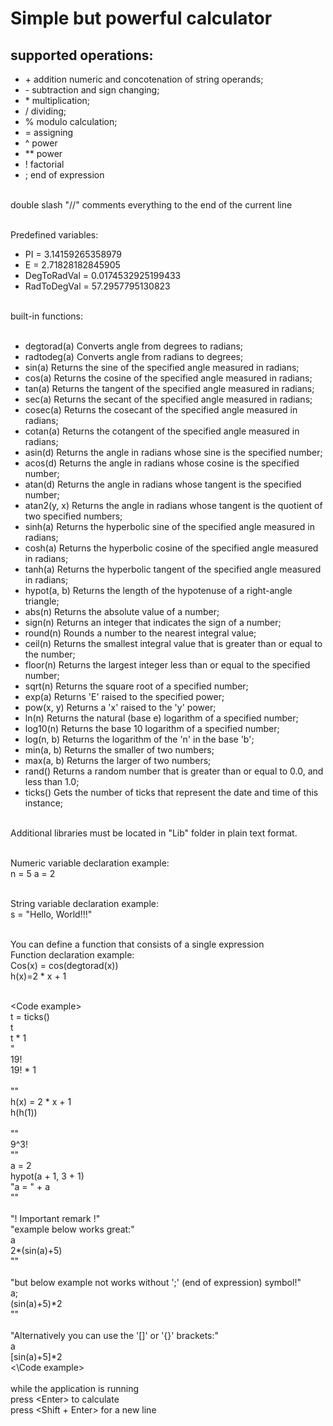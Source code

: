 # Simple but powerful calculator

## supported operations:

+ &#43;	addition numeric and concotenation of string operands;<br>
+ &#45;	subtraction and sign changing;<br>
+ &#42;	multiplication;<br>
+ /	dividing;<br>
+ %	modulo calculation;<br>
+ =	assigning<br>
+ ^	power<br>
+ **	power<br>
+ !	factorial<br>
+ ;	end of expression<br><br>

double slash "//" comments everything to the end of the current line<br><br>

Predefined variables:<br>
+ PI		= 3.14159265358979<br>
+ E		= 2.71828182845905<br>
+ DegToRadVal	= 0.0174532925199433<br>
+ RadToDegVal	= 57.2957795130823<br><br>

built-in functions:<br><br>

+ degtorad(a)	Converts angle from degrees to radians;<br>
+ radtodeg(a)	Converts angle from radians to degrees;<br>
+ sin(a)		Returns the sine of the specified angle measured in radians;<br>
+ cos(a)		Returns the cosine of the specified angle measured in radians;<br>
+ tan(a)		Returns the tangent of the specified angle measured in radians;<br>
+ sec(a)		Returns the secant of the specified angle measured in radians;<br>
+ cosec(a)	Returns the cosecant of the specified angle measured in radians;<br>
+ cotan(a)	Returns the cotangent of the specified angle measured in radians;<br>
+ asin(d)		Returns the angle in radians whose sine is the specified number;<br>
+ acos(d)		Returns the angle in radians whose cosine is the specified number;<br>
+ atan(d)		Returns the angle in radians whose tangent is the specified number;<br>
+ atan2(y, x)	Returns the angle in radians whose tangent is the quotient of two specified numbers;<br>
+ sinh(a)		Returns the hyperbolic sine of the specified angle measured in radians;<br>
+ cosh(a)		Returns the hyperbolic cosine of the specified angle measured in radians;<br>
+ tanh(a)		Returns the hyperbolic tangent of the specified angle measured in radians;<br>
+ hypot(a, b)	Returns the length of the hypotenuse of a right-angle triangle;<br>
+ abs(n)		Returns the absolute value of a number;<br>
+ sign(n)		Returns an integer that indicates the sign of a number;<br>
+ round(n)	Rounds a number to the nearest integral value;<br>
+ ceil(n)		Returns the smallest integral value that is greater than or equal to the number;<br>
+ floor(n)	Returns the largest integer less than or equal to the specified number;<br>
+ sqrt(n)		Returns the square root of a specified number;<br>
+ exp(a)		Returns 'E' raised to the specified power;<br>
+ pow(x, y)	Returns a 'x' raised to the 'y' power;<br>
+ ln(n)		Returns the natural (base e) logarithm of a specified number;<br>
+ log10(n)	Returns the base 10 logarithm of a specified number;<br>
+ log(n, b)	Returns the logarithm of the 'n' in the base 'b';<br>
+ min(a, b)	Returns the smaller of two numbers;<br>
+ max(a, b)	Returns the larger of two numbers;<br>
+ rand()		Returns a random number that is greater than or equal to 0.0, and less than 1.0;<br>
+ ticks()		Gets the number of ticks that represent the date and time of this instance;<br><br>

Additional libraries must be located in "Lib" folder in plain text format.<br><br>

Numeric variable declaration example:<br>
n = 5 a = 2<br><br>

String variable declaration example:<br>
s = "Hello, World!!!"<br><br>

You can define a function that consists of a single expression<br>
Function declaration example:<br>
Cos(x) = cos(degtorad(x))<br>
h(x)=2 * x + 1<br><br>

&lt;Code example&gt;<br>
t = ticks()<br>
t<br>
t * 1<br>
" <br>
19!<br>
19! * 1<br><br>
""<br>
h(x) = 2 * x + 1 <br>
h(h(1))<br><br>
"" <br>
9^3!<br>
"" <br>
a = 2<br>
hypot(a + 1, 3 + 1)<br>
"a = " + a<br>
""<br><br>
"! Important remark !"<br>
"example below works great:"<br>
a<br>
2*(sin(a)+5)<br>
""<br><br>
"but below example not works without ';' (end of expression) symbol!"<br>
a;<br>
(sin(a)+5)*2<br>
""<br><br>
"Alternatively you can use the '[]' or '{}' brackets:"<br>
a<br>
[sin(a)+5]*2<br>
&lt;\Code example&gt;<br><br>
while the application is running <br>
press &lt;Enter&gt; to calculate <br>
press &lt;Shift + Enter&gt; for a new line<br>
